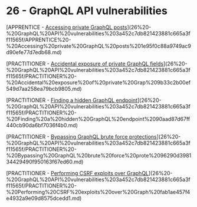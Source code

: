# 26 - GraphQL API vulnerabilities

[APPRENTICE - [Accessing private GraphQL posts](https://portswigger.net/web-security/graphql/lab-graphql-reading-private-posts)](26%20-%20GraphQL%20API%20vulnerabilities%203a452c7db821423881c665a3ff11565f/APPRENTICE%20-%20Accessing%20private%20GraphQL%20posts%201e95f0c88a9749ac9d90efe77d7edb68.md)

[PRACTITIONER - [Accidental exposure of private GraphQL fields](https://portswigger.net/web-security/graphql/lab-graphql-accidental-field-exposure)](26%20-%20GraphQL%20API%20vulnerabilities%203a452c7db821423881c665a3ff11565f/PRACTITIONER%20-%20Accidental%20exposure%20of%20private%20Grap%209b33c2b00ef549d7aa258ea79bcb9805.md)

[PRACTITIONER - [Finding a hidden GraphQL endpoint](https://portswigger.net/web-security/graphql/lab-graphql-find-the-endpoint)](26%20-%20GraphQL%20API%20vulnerabilities%203a452c7db821423881c665a3ff11565f/PRACTITIONER%20-%20Finding%20a%20hidden%20GraphQL%20endpoint%2090aad87d67ff440cb90da6bf7036f4b0.md)

[PRACTITIONER - [Bypassing GraphQL brute force protections](https://portswigger.net/web-security/graphql/lab-graphql-brute-force-protection-bypass)](26%20-%20GraphQL%20API%20vulnerabilities%203a452c7db821423881c665a3ff11565f/PRACTITIONER%20-%20Bypassing%20GraphQL%20brute%20force%20prote%2096290d398134429490f950163f67ed60.md)

[PRACTITIONER - [Performing CSRF exploits over GraphQL](https://portswigger.net/web-security/graphql/lab-graphql-csrf-via-graphql-api)](26%20-%20GraphQL%20API%20vulnerabilities%203a452c7db821423881c665a3ff11565f/PRACTITIONER%20-%20Performing%20CSRF%20exploits%20over%20Graph%20fab1ae457f4e4932a9e09d8575dcedd1.md)